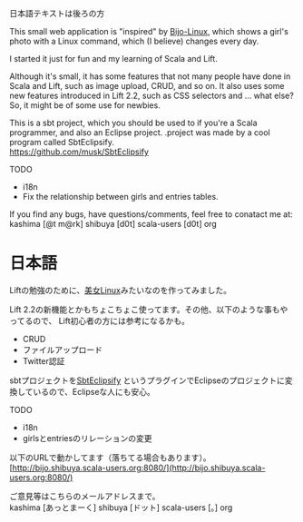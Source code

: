 日本語テキストは後ろの方

This small web application is "inspired" by [Bijo-Linux](http://bijo-linux.com/),
which  shows a girl's photo with a Linux command, which (I believe)
changes every day.

I started it just for fun and my learning of Scala and Lift.

Although it's small, it has some features that not many people
have done in Scala and Lift, such as image upload, CRUD, and so on.
It also uses some new features introduced in Lift 2.2, such as CSS
selectors and ... what else? So, it might be of some use for newbies.

This is a sbt project, which you should be used to if you're a
Scala programmer, and also an Eclipse project. .project was made
by a cool program called SbtEclipsify.  
https://github.com/musk/SbtEclipsify

TODO

* i18n
* Fix the relationship between girls and entries tables.

If you find any bugs, have questions/comments, feel free to conatact
me at:  
kashima [@t m@rk] shibuya [d0t] scala-users [d0t] org

# 日本語

Liftの勉強のために、[美女Linux](http://bijo-linux.com/)みたいなのを作ってみました。

Lift 2.2の新機能とかもちょこちょこ使ってます。その他、以下のような事もやってるので、
Lift初心者の方には参考になるかも。

* CRUD
* ファイルアップロード
* Twitter認証

sbtプロジェクトを[SbtEclipsify](https://github.com/musk/SbtEclipsify)
というプラグインでEclipseのプロジェクトに変換しているので、Eclipseな人にも安心。

TODO

* i18n
* girlsとentriesのリレーションの変更

以下のURLで動かしてます（落ちてる場合もあります）。  
[http://bijo.shibuya.scala-users.org:8080/](http://bijo.shibuya.scala-users.org:8080/)

ご意見等はこちらのメールアドレスまで。  
kashima [あっとまーく] shibuya [ドット] scala-users [。] org
